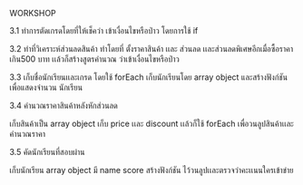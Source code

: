 
WORKSHOP

3.1 ทำการตัดเกรดโดยที่ให้เช็คว่า 
เข้าเงื่อนไขหรือป่าว โดยการใช้ if

3.2 ทำที่วิเคราะห์ส่วนลดสินค้า 
ทำโดยที่ ตั้งราคาสินค้า เเละ ส่วนลด  เเละส่วนลดพิเศษอีกเมื่อซื้อราคาเกิน500 บาท เเล้วก็สร้างสูตรคำนวณ ว่าเข้าเงื่อนไขหรือป่าว

3.3 เก็บชื่อนักเรียนเเละเกรด 
โดยใช้ forEach เก็บนักเรียนโดย array object และสร้างฟังก์ชัน เพื่อแสดงจำนวน นักเรียน

3.4  คำนวณราคาสินค้าหลังหักส่วนลด

เก็บสินค้าเป็น array object เก็บ price เเละ discount เเล้วก็ใช้ forEach เพื่อวนลูปสินค้าเเละคำนวณราคา

3.5 คัดนักเรียนที่สอบผ่าน

เก็บนักเรียน array object มี name score 
สร้างฟังก์ชัน ไว้วนลูปเเละตรวจว่าคะเเนนใครเข้าข่าย 